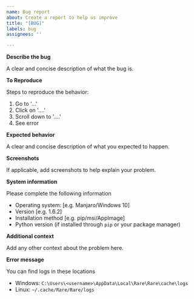 ```yaml
---
name: Bug report
about: Create a report to help us improve
title: "[BUG]"
labels: bug
assignees: ''

---
```


**Describe the bug**

A clear and concise description of what the bug is.

**To Reproduce**

Steps to reproduce the behavior:
1. Go to '...'
2. Click on '....'
3. Scroll down to '....'
4. See error

**Expected behavior**

A clear and concise description of what you expected to happen.

**Screenshots**

If applicable, add screenshots to help explain your problem.

**System information**

Please complete the following information
- Operating system: [e.g. Manjaro/Windows 10]
- Version [e.g. 1.6.2]
- Installation method [e.g. pip/msi/AppImage]
- Python version (if installed through `pip` or your package manager)

**Additional context**

Add any other context about the problem here.

**Error message**

You can find logs in these locations
- Windows: `C:\Users\<username>\AppData\Local\Rare\Rare\cache\logs`
- Linux: `~/.cache/Rare/Rare/logs`